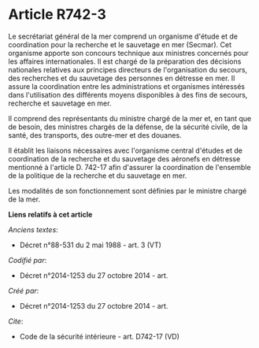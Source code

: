 # Article R742-3

Le secrétariat général de la mer comprend un organisme d'étude et de coordination pour la recherche et le sauvetage en mer
(Secmar). Cet organisme apporte son concours technique aux ministres concernés pour les affaires internationales. Il est
chargé de la préparation des décisions nationales relatives aux principes directeurs de l'organisation du secours, des
recherches et du sauvetage des personnes en détresse en mer. Il assure la coordination entre les administrations et
organismes intéressés dans l'utilisation des différents moyens disponibles à des fins de secours, recherche et sauvetage en
mer. 

Il comprend des représentants du ministre chargé de la mer et, en tant que de besoin, des ministres chargés de la défense, de
la sécurité civile, de la santé, des transports, des outre-mer et des douanes. 

Il établit les liaisons nécessaires avec l'organisme central d'études et de coordination de la recherche et du sauvetage des
aéronefs en détresse mentionné à l'article D. 742-17 afin d'assurer la coordination de l'ensemble de la politique de la
recherche et du sauvetage en mer. 

Les modalités de son fonctionnement sont définies par le ministre chargé de la mer.

**Liens relatifs à cet article**

_Anciens textes_:

  - Décret n°88-531 du 2 mai 1988 - art. 3 (VT)

_Codifié par_:

  - Décret n°2014-1253 du 27 octobre 2014 - art.

_Créé par_:

  - Décret n°2014-1253 du 27 octobre 2014 - art.

_Cite_:

  - Code de la sécurité intérieure - art. D742-17 (VD)
